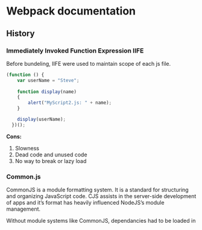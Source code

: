 # Webpack documentation

## History

### Immediately Invoked Function Expression IIFE
Before bundeling, IIFE were used to maintain scope of each js file.
``` javascript
(function () {
    var userName = "Steve";
    
    function display(name)
    {
        alert("MyScript2.js: " + name);
    }

    display(userName);
  })();
```
**Cons:**
1.	Slowness
2.	Dead code and unused code
3.	No way to break or lazy load

### Common.js

CommonJS is a module formatting system. It is a standard for structuring and organizing JavaScript code. CJS assists in the server-side development of apps and it’s format has heavily influenced NodeJS’s module management.

Without module systems like CommonJS, dependancies had to be loaded in <script> tags in the header of an HTML file, OR all code had to be lumped together which is incredibly slow and inefficient for file loading.

CommonJS wraps each module in a function called ```require```, and includes an object called ```module.exports```, which exports code for availability to be required by other modules

All you have to do is add whatever you want accessible to other files onto the ‘exports’ object and require the module in the dependent file.

```javascript
// In circle.is
const PI = Math.PI;
exports.area = (r) => PI * r * r;
exports.circumference = (r) => 2 * PI * r;
// In some file
const circle = require('./circle.js');
console.log( The area of a circle of radius 4 is ${circle.area(4)}");
```
**Cons:**
1. There is no browser support for commonjs
2. Problems with circular dependencies 
3. Either use a server to translate CJS modules to something usable in the browser.
4. Or use XMLHttpRequest (XHR) to load the text of modules and do text transforms/parsing in browser.

### ESM (Eschma Script Module)
A module in JavaScript is just a file containing related code.
It is a function or group of similar functions. They are grouped together within a file and contain the code to execute a specific task when called into a larger application.

**Pros:**
1.	Independent/Self-contained: A module has to be as detached from other dependencies as possible.
2.	Specific: A module needs to be able to perform a single or a related group of tasks. The core essence of creating them in the first place is to create separate functionalities. One module, one (kind of) task.
3.	Reusable: A module has to be easy to integrate into various kinds of programs to perform its task.

In JavaScript, we use the ```import``` and ```export``` keywords to share and receive functionalities respectively across different modules.

- The ```export``` keyword is used to make a variable, function, class or object  accessible to other modules. In other words, it becomes a public code.
- The ```import``` keyword is used to bring in public code from another module.

**examples:**
``` javascript
//default imports
Import anything from ‘./file’

//named imports
Import { abc } from ‘./file’

//invalid imports
if(...) {
  import ...; // Error, not allowed!
}
{
  import ...; // Error, we can't put import in any block
}

import ... from getModuleName(); // Error, only from "string" is allowed

//dynamic imports
let modulePath = prompt("Which module to load?");

import(modulePath)
  .then(obj => <module object>)
  .catch(err => <loading error, e.g. if no such module>)
```
**Cons:**
- Modules are very slow in the browser because the browser at runtime needs to resolve the modules and get the exports and so on.
- Modules are loaded synchronously, so modules that are dependent on other modules must be read further down in the code.


## Webpack
- It is a module bundler
- Write any module format, require or use any format
- Allows you to use in the browser
- Supports static async bundling to use lazy loading

### How the bundling process works:
1. Each file is a module (js, ts, css, html ..)
2. When we import files into each other we create a dependency graph
![image](https://res.cloudinary.com/practicaldev/image/fetch/s--rmvC6VCz--/c_limit%2Cf_auto%2Cfl_progressive%2Cq_auto%2Cw_880/https://dev-to-uploads.s3.amazonaws.com/i/9ldv44awmyjlww4bqsti.png)
3. During the bundling process, modules are combined into chunks.
4. Chunks combine into chunk groups and form a graph (ChunkGraph) interconnected through modules. When you describe an entry point - under the hood, you create a chunk group with one chunk.
![image](http://img.zhufengpeixun.cn/buildChunkGraph2.jpg)

- When we have one entry point -> it creates one chunk group containing one chunk
- When we have more than one entry point for example
``` javascript
module.exports {
    entry: {
        home: './home.js',
        about: './about.js',
    }
}
```
Two chunk groups with names home and about are created. Each of them has a chunk with a module 
./home.js for home and ./about.js for about

- When we use dynamic imports a non-initial chunk is created for that module
```javascript
import React from 'react';
import ReactDOM from'react-dom';

import(' ./app.jsx').then((App) => {
ReactDOM.render(<App />, root) ;
});
```
an initial chunk with name main is created. It contains:

    ./src/index.jsx
    react
    react-dom

and all their dependencies, except ./app.jsx
Non-initial chunk for ./app.jsx is created as this module is imported dynamically.
By default, there is no name for non-initial chunks so that a unique ID is used instead of a name. When using dynamic import we may specify a chunk name explicitly by using a "magic" comment:
```javascript
import(
/* webpackChunkName: "app" * /
'./app.jsx'
).then ((App) => {
ReactDOM.render(<App />, root) ;
});
```

### Loaders:
Out of the box, webpack only understands JavaScript and JSON files. Loaders allow webpack to process other types of files and convert them into valid modules that can be consumed by your application and added to the dependency graph.<br />
loaders have two properties in your webpack configuration:

- The ```test``` property identifies which file or files should be transformed.
- The ```use``` property indicates which loader should be used to do the transforming.
``` javascript
const path = require('path');

module.exports = {
  output: {
    filename: 'my-first-webpack.bundle.js',
  },
  module: {
    rules: [{ test: /\.txt$/, use: 'raw-loader' }],
  },
};
```
when it comes across a path that resolves to a '.txt' file inside of a ```require()/import``` statement, use the raw-loader to transform it before you add it to the bundle.

**Inline loaders:**
<br />
another way to use loaders is by using import statements:
```javascript
import Styles from 'style-loader!css-loader?modules!./styles.css';
```
**Order of loaders execution:**
<br />
Loaders are evaluated/executed from right to left (or from bottom to top). <br />
The first loader passes its result (resource with applied transformations) to the next one, and so forth. Finally, webpack expects JavaScript to be returned by the last loader in the chain.<br />
In the example below execution starts with sass-loader, continues with css-loader and finally ends with style-loader.
```javascript
module.exports = {
  module: {
    rules: [
      {
        test: /\.css$/,
        use: [
          { loader: 'style-loader' },
          {
            loader: 'css-loader',
            options: {
              modules: true,
            },
          },
          { loader: 'sass-loader' },
        ],
      },
    ],
  },
};
```
### Plugins:
Plugins are the backbone of webpack. They also serve the purpose of doing anything else that a loader cannot do.
```javascript
const HtmlWebpackPlugin = require('html-webpack-plugin');
const webpack = require('webpack'); //to access built-in plugins

module.exports = {
...,
  plugins: [
    new webpack.ProgressPlugin(), //customizes how progress should be reported during compilation
    new HtmlWebpackPlugin({ template: './src/index.html' }), // will generate a HTML file including the bundeled js file
  ],
};
```

### Entry Point:
The starting point/s which webpack uses to begin building the dependency graph.<br />
**Single entry:**
```javascript
module.exports = {
  entry: './path/to/my/entry/file.js',
};
```
**multi-main entry:**
```javascript
module.exports = {
  entry: {
    main: './src/app.js',
    vendor: './src/vendor.js',
  },
};
```
This is useful when you would like to inject multiple dependent files together and graph their dependencies into one "chunk".<br />
With this, you can import required libraries or files that aren't modified (e.g. Bootstrap, jQuery, images, etc) inside vendor.js and they will be bundled together into their own chunk
```javascript
module.exports = {
  entry: {
    pageOne: './src/pageOne/index.js',
    pageTwo: './src/pageTwo/index.js',
    pageThree: './src/pageThree/index.js',
  },
};
```
We are telling webpack that we would like 3 separate dependency graphs (like the above example).
<br />
this will  create bundles of shared application code between each page. Multi-page applications that reuse a lot of code/modules between entry points can greatly benefit from these techniques, as the number of entry points increases.

### Output: 
The output property tells webpack where to emit the bundles it creates and how to name these files.<br />
TBD

### Runtime and Manifest:
Once your application hits the browser in the form of index.html file, some bundles and a variety of other assets required by your application must be loaded and linked somehow. <br />
So how does webpack manage the interaction between all of your required modules? <br />
As the compiler enters, resolves, and maps out your application, it keeps detailed notes on all your modules. <br />
This collection of data is called the "Manifest," and it's what the runtime will use to resolve and load modules once they've been bundled and shipped to the browser. <br />

### Modules
Webpack supports the following module types natively without loaders:
- An ES2015 import statement
- A CommonJS require() statement
- An AMD define and require statement
- An @import statement inside of a css/sass/less file.
- An image url in a stylesheet url(...) or HTML ```<img src=...>``` file.
<br />
**Resolver:**
A resolver is a library which helps in locating a module by its absolute path.

### Module Federation:
TBD
## Resources
* [Slides](https://docs.google.com/presentation/d/1RuTDSvfaEFBFQ-3OiyxtuPTaGhv-xv7OG4jt5mpIdUw/edit?usp=sharing)
https://frontendmasters.com/courses/webpack-fundamentals/ 
https://blog.ag-grid.com/webpack-tutorial-understanding-how-it-works/
https://medium.com/@cgcrutch18/commonjs-what-why-and-how-64ed9f31aa46
https://nodejs.org/docs/latest/api/modules.html
https://developer.mozilla.org/en-US/docs/Web/JavaScript/Guide/Modules
https://requirejs.org/docs/whyamd.html
https://stackoverflow.com/questions/24581873/what-exactly-is-hot-module-replacement-in-webpack
https://javascript.info/modules-dynamic-imports
https://github.com/ronami/minipack/blob/master/src/minipack.js
https://github.com/TheLarkInn/compare-webpack-target-bundles
https://createapp.dev/webpack
https://stackoverflow.com/questions/42523436/what-are-module-chunk-and-bundle-in-webpack
https://webpack.js.org/glossary/
https://medium.com/webpack/webpack-4-code-splitting-chunk-graph-and-the-splitchunks-optimization-be739a861366
https://stackoverflow.com/questions/42523436/what-are-module-chunk-and-bundle-in-webpack
